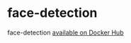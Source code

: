 # face-detection
face-detection
[available on Docker Hub](https://hub.docker.com/repository/docker/alonwolfy/facedetection)
